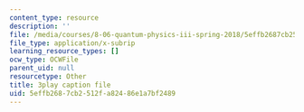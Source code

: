 ```yaml
---
content_type: resource
description: ''
file: /media/courses/8-06-quantum-physics-iii-spring-2018/5effb2687cb2512fa82486e1a7bf2489_OZXEb8FxZQ.vtt
file_type: application/x-subrip
learning_resource_types: []
ocw_type: OCWFile
parent_uid: null
resourcetype: Other
title: 3play caption file
uid: 5effb268-7cb2-512f-a824-86e1a7bf2489
---
```

